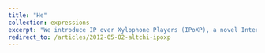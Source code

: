 ```yaml
---
title: "He"
collection: expressions
excerpt: "We introduce IP over Xylophone Players (IPoXP), a novel Internet protocol between two computers using xylophone-based Arduino interfaces. In our implementation, human operators are situated within the lowest layer of the network, transmitting data between computers by striking designated keys. We discuss how IPoXP inverts the traditional mode of human-computer interaction, with a computer using the human as an interface to communicate with another computer"
redirect_to: /articles/2012-05-02-altchi-ipoxp
---
```

